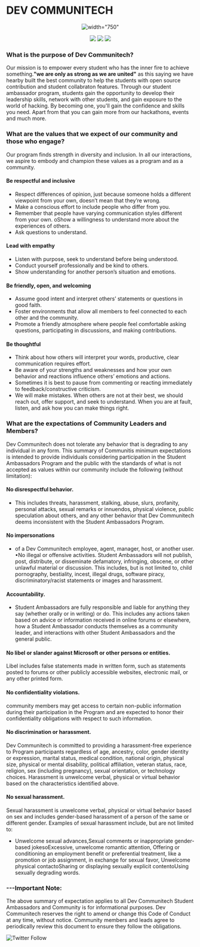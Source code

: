 # **DEV COMMUNITECH**
<p align="center">
<img src="https://user-images.githubusercontent.com/116962805/199745838-a08fe696-1ed7-4c9e-9703-d0ab978f2d72.jpeg" alt=width="750">
</p>

<p align="center">
<img src="https://img.shields.io/github/followers/Dev-Communitech?style=social">
<img src="https://img.shields.io/github/forks/Dev-Communitech/Dev-communitech-web?style=social">
<img src="https://img.shields.io/github/contributors/Dev-Communitech/Dev-communitech-web"> 


 ### **What is the purpose of Dev Communitech?**

 
   Our mission is to empower every student who has the inner fire to achieve something.**"we are only as strong as we are united"** as this saying we have hearby built the best community to help the students with open source contribution and student collabraton features. Through our student ambassador program, students gain the opportunity to develop their leadership skills, network with other students, and gain exposure to the world of hacking. By becoming one, you'll gain the confidence and skills you need. Apart from that you can gain more from our hackathons, events and much more.
     
 ### **What are the values that we expect of our community and those who engage?**
 
 Our program finds strength in diversity and inclusion. In all our interactions, we aspire to embody and champion these values as a program and as a community.

#### Be respectful and inclusive
- Respect differences of opinion, just because someone holds a different viewpoint from your own, doesn’t mean that they’re wrong. 
- Make a conscious effort to include people who differ from you.
- Remember that people have varying communication styles different from your own. oShow a willingness to understand more about the experiences of others. 
- Ask questions to understand.

#### Lead with empathy 
- Listen with purpose, seek to understand before being understood. 
- Conduct yourself professionally and be kind to others.  
- Show understanding for another person’s situation and emotions.  

#### Be friendly, open, and welcoming
- Assume good intent and interpret others’ statements or questions in good faith. 
- Foster environments that allow all members to feel connected to each other and the community. 
- Promote a friendly atmosphere where people feel comfortable asking questions, participating in discussions, and making contributions. 

#### Be thoughtful 
- Think about how others will interpret your words, productive, clear communication requires effort. 
- Be aware of your strengths and weaknesses and how your own behavior and reactions influence others’ emotions and actions. 
- Sometimes it is best to pause from commenting or reacting immediately to feedback/constructive criticism. 
- We will make mistakes. When others are not at their best, we should reach out, offer support, and seek to understand. When you are at fault, listen, and ask how you can make things right. 

### What are the expectations of Community Leaders and Members? 

Dev Communitech does not tolerate any behavior that is degrading to any individual in any form. This summary of Communitis minimum expectations is intended to provide individuals considering participation in the Student Ambassadors Program and the public with the standards of what is not accepted as values within our community include the following (without limitation):

#### No disrespectful behavior. 
- This includes threats, harassment, stalking, abuse, slurs, profanity, personal attacks, sexual remarks or innuendos, physical violence, public speculation about others, and any other behavior that Dev Communitech deems inconsistent with the Student Ambassadors Program. 

#### No impersonations 
- of a Dev Communitech employee, agent, manager, host, or another user. 
•No illegal or offensive activities. Student Ambassadors will not publish, post, distribute, or disseminate defamatory, infringing, obscene, or other unlawful material or discussion. This includes, but is not limited to, child pornography, bestiality, incest, illegal drugs, software piracy, discriminatory/racist statements or images and harassment.
#### Accountability.
- Student Ambassadors are fully responsible and liable for anything they say (whether orally or in writing) or do. This includes any actions taken based on advice or information received in online forums or elsewhere, how a Student Ambassador conducts themselves as a community leader, and interactions with other Student Ambassadors and the general public.
#### No libel or slander against Microsoft or other persons or entities.
Libel includes false statements made in written form, such as statements posted to forums or other publicly accessible websites, electronic mail, or any other printed form.
#### No confidentiality violations.
community members may get access to certain non-public information during their participation in the Program and are expected to honor their confidentiality obligations with respect to such information.

#### No discrimination or harassment.
Dev Communitech is committed to providing a harassment-free experience to Program participants regardless of age, ancestry, color, gender identity or expression, marital status, medical condition, national origin, physical size, physical or mental disability, political affiliation, veteran status, race, religion, sex (including pregnancy), sexual orientation, or technology choices. Harassment is unwelcome verbal, physical or virtual behavior based on the characteristics identified above. 
#### No sexual harassment.
Sexual harassment is unwelcome verbal, physical or virtual behavior based on sex and includes gender-based harassment of a person of the same or different gender. Examples of sexual harassment include, but are not limited to:
- Unwelcome sexual advances,Sexual comments or inappropriate gender-based jokesoExcessive, unwelcome romantic attention, Offering or conditioning an employment benefit or preferential treatment, like a promotion or job assignment, in exchange for sexual favor, Unwelcome physical contactoSharing or displaying sexually explicit contentoUsing sexually degrading words.
### ---Important Note: 
The above summary of expectation applies to all Dev Communitech Student Ambassadors and Community is for informational purposes.  Dev Communitech reserves the right to amend or change this Code of Conduct at any time, without notice. Community members and leads agree to periodically review this document to ensure they follow the obligations.

 
![Twitter Follow](https://img.shields.io/twitter/follow/devcommunit?style=social)

